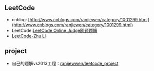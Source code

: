 ## LeetCode

- cnblog: [http://www.cnblogs.com/ranjiewen/category/1001299.html](http://www.cnblogs.com/ranjiewen/category/1001299.html)
- LeetCode:[LeetCode Online Judge刷题题解](https://github.com/liuchuo/LeetCode)
- [LeetCode-Zhu Li](http://www.cnblogs.com/zhuli19901106/tag/LeetCode/)

## project

- 自己的题解vs2013工程：[ranjiewwen/leetcode_project](https://github.com/ranjiewwen/leetcode_project)

